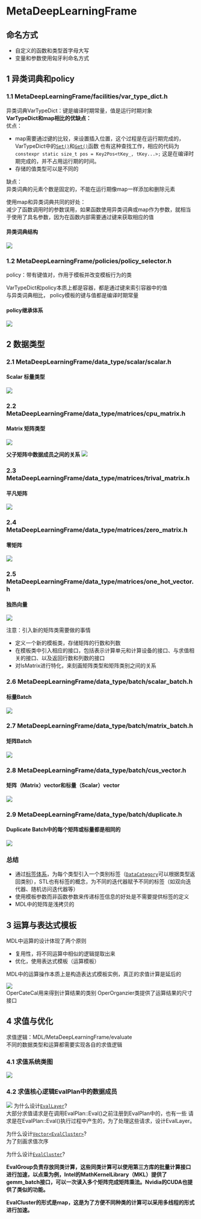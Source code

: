 # MetaDeepLearningFrame  
## 命名方式  
* 自定义的函数和类型首字母大写   
* 变量和参数使用匈牙利命名方式

## 1 异类词典和policy
### 1.1 MetaDeepLearningFrame/facilities/var_type_dict.h  
异类词典VarTypeDict：键是编译时期常量，值是运行时期对象  
**VarTypeDict和map相比的优缺点：**  
优点：
- map需要通过键的比较，来设置插入位置，这个过程是在运行期完成的，VarTypeDict中的[`Set()`](https://github.com/1274085042/MDL/blob/main/MetaDeepLearningFrame/facilities/var_type_dict.h#L96)和[`Get()`](https://github.com/1274085042/MDL/blob/main/MetaDeepLearningFrame/facilities/var_type_dict.h#L118)函数
也有这种查找工作，相应的代码为 ```constexpr static size_t pos = Key2Pos<tKey_, tKey...>;``` 这是在编译时期完成的，并不占用运行期的时间。  
- 存储的值类型可以是不同的   

缺点：  
异类词典的元素个数是固定的，不能在运行期像map一样添加和删除元素      

使用map和异类词典共同的好处：  
减少了函数调用时的参数误用，如果函数使用异类词典或map作为参数，就相当于使用了具名参数，因为在函数内部需要通过键来获取相应的值     

#### 异类词典结构
![][image1]  

### 1.2 MetaDeepLearningFrame/policies/policy_selector.h    
policy：带有键值对，作用于模板并改变模板行为的类  

VarTypeDict和policy本质上都是容器，都是通过键来索引容器中的值  
与异类词典相比， policy模板的键与值都是编译时期常量    
  
#### policy继承体系
![][image2]

## 2 数据类型
### 2.1 MetaDeepLearningFrame/data_type/scalar/scalar.h
#### Scalar 标量类型  
![][image3]  

### 2.2 MetaDeepLearningFrame/data_type/matrices/cpu_matrix.h
#### Matrix 矩阵类型
![][image4]  

**父子矩阵中数据成员之间的关系**
![][image5]

### 2.3 MetaDeepLearningFrame/data_type/matrices/trival_matrix.h
#### 平凡矩阵  
![][image6]
### 2.4 MetaDeepLearningFrame/data_type/matrices/zero_matrix.h
#### 零矩阵  
![][image7]  

### 2.5 MetaDeepLearningFrame/data_type/matrices/one_hot_vector.h    
#### 独热向量  
![][image8]    

注意：引入新的矩阵类需要做的事情  
* 定义一个新的模板类，存储矩阵的行数和列数
* 在模板类中引入相应的接口，包括表示计算单元和计算设备的接口、与求值相关的接口、以及返回行数和列数的接口  
* 对IsMatrix进行特化，来刻画矩阵类型和矩阵类别之间的关系   

### 2.6 MetaDeepLearningFrame/data_type/batch/scalar_batch.h  
#### 标量Batch  
![][image12]

### 2.7 MetaDeepLearningFrame/data_type/batch/matrix_batch.h  
#### 矩阵Batch
![][image9]  

### 2.8 MetaDeepLearningFrame/data_type/batch/cus_vector.h 
#### 矩阵（Matrix）vector和标量（Scalar）vector  
![][image10]

### 2.9 MetaDeepLearningFrame/data_type/batch/duplicate.h  
#### Duplicate Batch中的每个矩阵或标量都是相同的
![][image11]

### 总结
* 通过[标签体系](https://github.com/1274085042/MDL/blob/main/MetaDeepLearningFrame/data_type/facilities/tags.h)，为每个类型引入一个类别标签（[`DataCategory`](https://github.com/1274085042/MDL/blob/main/MetaDeepLearningFrame/data_type/facilities/traits.h#L111)可以根据类型返回类别），STL也有标签的概念，为不同的迭代器赋予不同的标签（如双向迭代器、随机访问迭代器等） 
* 使用模板参数而非函数参数来传递标签信息的好处是不需要提供标签的定义  
* MDL中的矩阵是浅拷贝的 
  
## 3 运算与表达式模板
MDL中运算的设计体现了两个原则
- 复用性，将不同运算中相似的逻辑提取出来  
- 优化，使用表达式模板（运算模板）  

MDL中的运算操作本质上是构造表达式模板实例，真正的求值计算是延后的  

![][image13]  
OperCateCal用来得到计算结果的类别
OperOrganzier类提供了运算结果的尺寸接口

## 4 求值与优化  
求值逻辑：MDL/MetaDeepLearningFrame/evaluate  
不同的数据类型和运算都需要实现各自的求值逻辑  
### 4.1 求值系统类图
![][image14]
### 4.2 求值核心逻辑EvalPlan中的数据成员
![][image15]
为什么设计[`EvalLayer`](https://github.com/1274085042/MDL/blob/main/MetaDeepLearningFrame/evaluate/facilities/eval_plan.h#L117)?  
大部分求值请求是在调用EvalPlan::Eval()之前注册到EvalPlan中的，也有一些
请求是在EvalPlan::Eval()执行过程中产生的，为了处理这些请求，设计EvalLayer。

为什么设计[`Vector<EvalCluster>`](https://github.com/1274085042/MDL/blob/main/MetaDeepLearningFrame/evaluate/facilities/eval_plan.h#L45)?  
为了刻画求值次序  

为什么设计[`EvalCluster`](https://github.com/1274085042/MDL/blob/main/MetaDeepLearningFrame/evaluate/facilities/eval_plan.h#L38)?  

**EvalGroup负责存放同类计算，这些同类计算可以使用第三方库的批量计算接口进行加速，以点乘为例，Intel的MathKernelLibrary（MKL）提供了gemm_batch接口，可以一次读入多个矩阵完成矩阵乘法。Nvidia的CUDA也提供了类似的功能。**  

**EvalCluster的形式是map，这是为了方便不同种类的计算可以采用多线程的形式进行加速。**



[//]: # (reference)  
[image1]: ./Explanation/VarTypeDict.png 
[image2]: ./Explanation/policy.png
[image3]: ./Explanation/Scalar.png
[image4]: ./Explanation/CPU_Matrix.png
[image5]: ./Explanation/SubMatrix.png
[image6]: ./Explanation/Trival_Matrix.png
[image7]: ./Explanation/Zero_Matrix.png
[image8]: ./Explanation/OneHot_Vector.png
[image9]: ./Explanation/Matrix_Batch.png
[image10]: ./Explanation/Cus_Vector.png
[image11]: ./Explanation/Duplicate.png  
[image12]: ./Explanation/Scalar_Batch.png
[image13]: ./Explanation/Operator.png
[image14]: ./Explanation/Evaluate.png
[image15]: ./Explanation/EvalPlan.png
